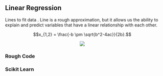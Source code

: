 
## Linear Regression
Lines to fit data . 
Line is a rough approximation, 
but it allows us the ability to explain and predict variables that have a linear relationship with each other.

$$x_{1,2} = \frac{-b \pm \sqrt{b^2-4ac}}{2b}.$$

<center><img src="https://render.githubusercontent.com/render/math?math=y=b_0%2Bb_1+x_1%2Bb_2+x_2%2Bb_k+x_k"></center>

### Rough Code 



### Scikit Learn
